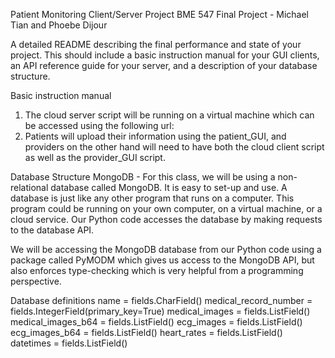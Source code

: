 Patient Monitoring Client/Server Project
BME 547 Final Project - Michael Tian and Phoebe Dijour

A detailed README describing the final performance and state of your project. This should include a basic instruction manual for your GUI clients, an API reference guide for your server, and a description of your database structure.

Basic instruction manual
1. The cloud server script will be running on a virtual machine which can be accessed using the following url: 
2. Patients will upload their information using the  patient_GUI, and providers on the other hand will need to have both the cloud client script as well as the  provider_GUI script. 



Database Structure
MongoDB - For this class, we will be using a non-relational database called MongoDB. It is easy to set-up and use. A database is just like any other program that runs on a computer. This program could be running on your own computer, on a virtual machine, or a cloud service. Our Python code accesses the database by making requests to the database API.

We will be accessing the MongoDB database from our Python code using a package called PyMODM which gives us access to the MongoDB API, but also enforces type-checking which is very helpful from a programming perspective.

Database definitions
    name = fields.CharField()
    medical_record_number = fields.IntegerField(primary_key=True)
    medical_images = fields.ListField()
    medical_images_b64 = fields.ListField()
    ecg_images = fields.ListField()
    ecg_images_b64 = fields.ListField()
    heart_rates = fields.ListField()
    datetimes = fields.ListField()
